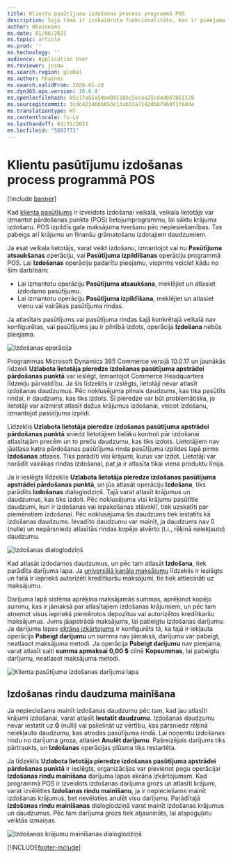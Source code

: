 ```yaml
---
title: Klientu pasūtījumu izdošanas process programmā POS
description: Šajā tēmā ir izskaidrota funkcionalitāte, kas ir pieejama pārdošanas punkta (POS) lietojumprogrammā, apstrādājot klientu pasūtījumu izdošanu.
author: Hhainesms
ms.date: 01/06/2021
ms.topic: article
ms.prod: ''
ms.technology: ''
audience: Application User
ms.reviewer: josaw
ms.search.region: global
ms.author: hhaines
ms.search.validFrom: 2020-01-20
ms.dyn365.ops.version: 10.0.8
ms.openlocfilehash: b5c17a65a54ae88118bc5ecaa25cdadb67861129
ms.sourcegitcommit: 3cdc42346bb653c13ab33a7142dbb7969f1f6dda
ms.translationtype: HT
ms.contentlocale: lv-LV
ms.lasthandoff: 03/31/2021
ms.locfileid: "5802771"
---
```

# <a name="process-customer-order-pickups-in-pos"></a>Klientu pasūtījumu izdošanas process programmā POS

[!include [banner](includes/banner.md)]

Kad [klienta pasūtījums](customer-orders-overview.md) ir izveidots izdošanai veikalā, veikala lietotājs var izmantot pārdošanas punkta (POS) lietojumprogrammu, lai sāktu krājuma izdošanu. POS izpildīs gala maksājuma tveršanu pēc nepiesiešamības. Tas pabeigs arī krājumu un finanšu grāmatošanu izdotajiem daudzumiem.

Ja esat veikala lietotājs, varat veikt izdošanu, izmantojot vai nu **Pasūtījuma atsaukšanas** operāciju, vai **Pasūtījuma izpildīšanas** operāciju programmā POS. Lai **Izdošanas** operāciju padarītu pieejamu, vispirms veiciet kādu no šīm darbībām:

- Lai izmantotu operāciju **Pasūtījuma atsaukšana**, meklējiet un atlasiet izdodamo pasūtījumu.
- Lai izmantotu operāciju **Pasūtījuma izpildīšana**, meklējiet un atlasiet vienu vai vairākas pasūtījuma rindas.

Ja atlasītais pasūtījums vai pasūtījuma rindas šajā konkrētajā veikalā nav konfigurētas, vai pasūtījums jau ir pilnībā izdots, operācija **Izdošana** nebūs pieejama.

![Izdošanas operācija](media/pickupoperation.png)

Programmas Microsoft Dynamics 365 Commerce versijā 10.0.17 un jaunākās līdzekli **Uzlabota lietotāja pieredze izdošanas pasūtījuma apstrādei pārdošanas punktā** var ieslēgt, izmantojot Commerce Headquarters līdzekļu pārvaldību. Ja šis līdzeklis ir izslēgts, lietotāji nevar atlasīt izdošanas daudzumus. Pēc noklusējuma pilnais daudzums, kas tika pasūtīts rindai, ir daudzums, kas tiks izdots. Šī pieredze var būt problemātiska, jo lietotāji var aizmirst atlasīt dažus krājumus izdošanai, veicot izdošanu, izmantojot pasūtījuma izpildi.

Līdzeklis **Uzlabota lietotāja pieredze izdošanas pasūtījuma apstrādei pārdošanas punktā** sniedz lietotājiem lielāku kontroli pār izdošanai atlasītajām precēm un to preču daudzumu, kas tiks izdots. Lietotājiem nav jāatlasa katra pārdošanas pasūtījuma rinda pasūtījuma izpildes lapā pirms **Izdošanas** atlases. Tiks parādīti visi krājumi, kurus var izdot. Lietotāji var norādīt vairākas rindas izdošanai, pat ja ir atlasīta tikai viena produktu līnija.

Ja ir ieslēgts līdzeklis **Uzlabota lietotāja pieredze izdošanas pasūtījuma apstrādei pārdošanas punktā**, un jūs atlasāt operāciju **Izdošana**, tiks parādīts **Izdošanas** dialoglodziņš. Tajā varat atlasīt krājumus un daudzumus, kas tiks izdoti. Pēc noklusējuma visi krājumu pasūtītie daudzumi, kuri ir izdošanas vai iepakošanas stāvoklī, tiek uzskatīti par piemērotiem izdošanai. Pēc noklusējuma šis daudzums tiek iestatīts kā izdošanas daudzums. Ievadīto daudzumu var mainīt, ja daudzums nav 0 (nulle) un nepārsniedz atlasītās rindas kopējo atvērto (t.i., rēķinā neiekļauto) daudzumu.

![Izdošanas dialoglodziņš](media/pickupselect.png)

Kad atlasāt izdodamos daudzumus, un pēc tam atlasāt **Izdošana**, tiek parādīta darījuma lapa. Ja [universālā kanāla maksājumu](omni-channel-payments.md) līdzeklis ir ieslēgts un failā ir iepriekš autorizēti kredītkaršu maksājumi, tie tiek attiecināti uz maksājumu.

Darījuma lapā sistēma aprēķina maksājamās summas, aprēķinot kopējo summu, kas ir jāmaksā par atlasītajiem izdošanas krājumiem, un pēc tam atņemot visus iepriekš piemērotos depozītus vai autorizētos kredītkaršu maksājumus. Jums jāapstrādā maksājums, lai pabeigtu izdošanas darījumu. Ja darījuma lapas [ekrāna izkārtojums](pos-screen-layouts.md) ir konfigurēts tā, ka tajā ir iekļauta operācija **Pabeigt darījumu** un summa nav jāmaksā, darījumu var pabeigt, neatlasot maksājuma metodi. Ja operācija **Pabeigt darījumu** nav pieejama, varat atlasīt saiti **summa apmaksai 0,00 $** cilnē **Kopsummas**, lai pabeigtu darījumu, neatlasot maksājuma metodi.

![Klienta pasūtījuma izdošanas darījuma lapa](media/pickupcart.png)

## <a name="changing-pickup-lines-or-quantities"></a>Izdošanas rindu daudzuma mainīšana

Ja nepieciešams mainīt izdošanas daudzumu pēc tam, kad jau atlasīti krājumi izdošanai, varat atlasīt **Iestatīt daudzumu**. Izdošanas daudzumu nevar iestatīt uz **0** (nulli) vai palielināt uz vērtību, kas pārsniedz rēķinā neiekļauto daudzumu, kas atrodas pasūtījuma rindā. Lai noņemtu izdošanas rindu no darījuma groza, atlasiet **Anulēt darījumu**. Pašreizējais darījums tiks pārtraukts, un **Izdošanas** operācijas plūsma tiks restartēta.

Ja līdzeklis **Uzlabota lietotāja pieredze izdošanas pasūtījuma apstrādei pārdošanas punktā** ir ieslēgts, organizācijas var pievienot pogu operācijai **Izdošanas rindu mainīšana** darījuma lapas ekrāna izkārtojumam. Kad programmā POS ir izveidots izdošanas darījuma grozs un atlasīti krājumi, varat izvēlēties **Izdošanas rindu mainīšanu**, ja ir nepieciešams mainīt izdošanas krājumus, bet nevēlaties anulēt visu darījumu. Parādītajā **Izdošanas rindu mainīšanas** dialoglodziņā varat mainīt izdošanas krājumus un daudzumus. Pēc tam darījuma grozs tiek atjaunināts, lai atspoguļotu veiktās izmaiņas.

![Izdošanas krājumu mainīšanas dialoglodziņš](media/pickupchange.png)


[!INCLUDE[footer-include](../includes/footer-banner.md)]